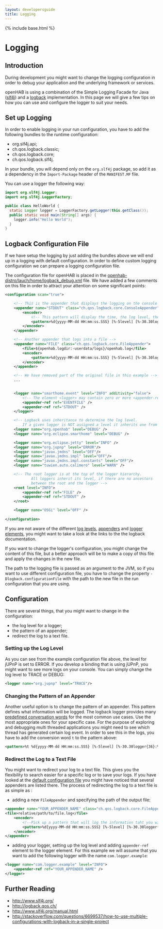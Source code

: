 ```yaml
---
layout: developersguide
title: Logging
---
```


{% include base.html %}

Logging
=======

## Introduction

During development you might want to change the logging configuration in order to debug your application and the underlying framework or services.

openHAB is using a combination of the Simple Logging Facade for Java ([slf4j](http://www.slf4j.org/)) and a [logback](http://logback.qos.ch/) implementation. In this page we will give a few tips on how you can use and configure the logger to suit your needs.

## Set up Logging

In order to enable logging in your run configuration, you have to add the following bundles to the runtime configuration:

- org.slf4j.api;
- ch.qos.logback.classic;
- ch.qos.logback.core;
- ch.qos.logback.slf4j.

In your bundle, you will depend only on the `org.slf4j` package, so add it as a dependency in the `Import-Package` header of the `MANIFEST.MF` file.

You can use a logger the following way:

```java
import org.slf4j.Logger;
import org.slf4j.LoggerFactory;

public class HelloWorld {
  static Logger logger = LoggerFactory.getLogger(this.getClass());
  public static void main(String[] args) {
    logger.info("Hello World");
  }
}
```

## Logback Configuration File

If we have setup the logging by just adding the bundles above we will end up in a logging with default configuration. In order to define custom logging configuration we can prepare a logging configuration file.

The configuration file for openHAB is placed in the [openhab-distro/lauch/home/logback_debug.xml](https://github.com/openhab/openhab-distro/blob/fa20ddb3555873ea98fe9fc5a5c0c28bf33003d5/launch/home/logback_debug.xml) file. We have added a few comments on this file in order to attract your attention on some significant points:

```xml
<configuration scan="true">

	<!-- This is the appender that displays the logging on the console -->
	<appender name="STDOUT" class="ch.qos.logback.core.ConsoleAppender">
		<encoder>
			<!-- This pattern will display the time, the log level, the name of the logger and the log message -->
			<pattern>%d{yyyy-MM-dd HH:mm:ss.SSS} [%-5level] [%-30.30logger{36}:%-5line] - %msg%ex{10}%n</pattern>
		</encoder>
	</appender>

	<!-- Another appender that logs into a file -->
	<appender name="FILE" class="ch.qos.logback.core.FileAppender">
		<file>${openhab.logdir:-userdata/logs}/openhab.log</file>
		<encoder>
			<pattern>%d{yyyy-MM-dd HH:mm:ss.SSS} [%-5level] [%-30.30logger{36}:%-5line] - %msg%ex{10}%n</pattern>
		</encoder>
	</appender>

	<!-- We have removed part of the original file in this example -->
	...

	
	<logger name="smarthome.event" level="INFO" additivity="false">
		<!-- The element <logger> may contain zero or more <appender-ref> elements -->
		<appender-ref ref="EVENTFILE" />
		<appender-ref ref="STDOUT" />
	</logger>

	<!-- Logback uses inheritance to determine the log level.
 		If a given logger is NOT assigned a level it inherits one from the its closest ancestor -->
	<logger name="org.openhab" level="DEBUG" />
	<logger name="org.eclipse.smarthome" level="DEBUG" />

	<logger name="org.eclipse.jetty" level="INFO" />
	<logger name="org.jupnp" level="ERROR"/>
	<logger name="javax.jmdns" level="OFF"/>
	<logger name="javax.jmdns.impl" level="OFF"/>
	<logger name="javax.jmdns.impl.constants" level="OFF"/>
	<logger name="tuwien.auto.calimero" level="WARN" />

	<!-- The root logger is at the top of the logger hierarchy. 
			All loggers inherit its level, if there are no ancestors 
			between the root and the logger --> 
	<root level="INFO">
		<appender-ref ref="FILE" />
		<appender-ref ref="STDOUT" />
	</root>

	<logger name="OSGi" level="OFF" />
	
</configuration>

```

If you are not aware of the different [log levels](http://logback.qos.ch/manual/architecture.html#effectiveLevel), [appenders](http://logback.qos.ch/manual/appenders.html) and [logger elements](http://logback.qos.ch/manual/configuration.html#loggerElement), you might want to take a look at the links to the the logback documentation.

If you want to change the logger's configuration, you might change the content of this file, but a better approach will be to make a copy of this file and apply the changes in the new file.

The path to the logging file is passed as an argument to the JVM, so if you want to use different configuration file, you have to change the property `-Dlogback.configurationFile` with the path to the new file in the run configuration that you are using.

## Configuration

There are several things, that you might want to change in the configuration:

- the log level for a logger;
- the pattern of an appender;
- redirect the log to a text file.

### Setting up the Log Level

As you can see from the example configuration file above, the level for jUPnP is set to ERROR. If you develop a binding that is using jUPnP, you might want to see more logs on your console. You can simply change the log level to TRACE or DEBUG:

```xml
<logger name="org.jupnp" level="TRACE"/>
```

### Changing the Pattern of an Appender

Another useful option is to change the pattern of an appender. This pattern defines what information will be logged. The logback logger provides many [predefined conversation words](http://logback.qos.ch/manual/layouts.html#conversionWord) for the most common use cases. Use the most appropriate ones for your specific case. For the purpose of exploring and debugging multi threaded applications you might need to see which thread has generated certain log event. In order to see this in the logs, you have to add the conversion word `t` to the pattern above:

```xml
<pattern>%t %d{yyyy-MM-dd HH:mm:ss.SSS} [%-5level] [%-30.30logger{36}:%-5line] - %msg%ex{10}%n</pattern>
```

### Redirect the Log to a Text File

You might want to redirect your log to a text file. This gives you the flexibility to search easier for a specific log or to save your logs. If you have looked at the [default configuration file](#logback-configuration-file) you might have noticed that several appenders are listed there. The process of redirecting the log to a text file is as simple as :

- adding a new `FileAppender` and specifying the path of the output file:

```xml 
<appender name="YOUR_APPENDER_NAME" class="ch.qos.logback.core.FileAppender">
<file>relative/path/to/file.log</file>
	<encoder>
		<!--Pick up a pattern that will log the information taht you will need -->
		<pattern>%d{yyyy-MM-dd HH:mm:ss.SSS} [%-5level] [%-30.30logger{36}:%-5line] - %msg%ex{10}%n</pattern>
	</encoder>
</appender>
```
- adding your logger, setting up the log level and adding `appender-ref` element to the logger element. For this example we will assume that you want to add the following logger with the name `com.logger.example`:

```xml
<logger name="com.logger.example" level="INFO">
	<appender-ref ref="YOUR_APPENDER_NAME" />
</logger>
```

## Further Reading

- <http://www.slf4j.org/>
- <http://logback.qos.ch/>
- <http://www.slf4j.org/manual.html>
- <http://stackoverflow.com/questions/6699537/how-to-use-multiple-configurations-with-logback-in-a-single-project>
